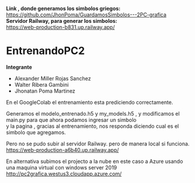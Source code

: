 **Link , donde generamos los simbolos griegos:** </br>
https://github.com/JhonPoma/GuardamosSimbolos---2PC-grafica </br>
**Servidor Railway, para generar los simbolos:**</br>
https://web-production-b831.up.railway.app/


# EntrenandoPC2
**Integrante**
- Alexander Miller Rojas Sanchez
- Walter Ribera Gambini
- Jhonatan Poma Martinez

En el GoogleColab el entrenamiento esta prediciendo correctamente. </br>

Generamos el modelo_entrenado.h5 y my_models.h5 , y modificamos el main.py para que ahora podamos ingresar un simbolo </br>
y la pagina , gracias al entrenamiento, nos responda diciendo cual es el simbolo que agregamos.

Pero no se pudo subir al servidor Railway. pero de manera local si funciona.</br>
https://web-production-a6b40.up.railway.app/


En alternativa subimos el projecto a la nube en este caso a Azure usando una maquina virtual con windows server 2019
http://pc2grafica.westus3.cloudapp.azure.com/ 
